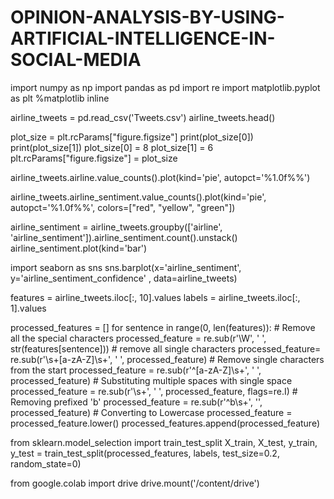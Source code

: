 # OPINION-ANALYSIS-BY-USING-ARTIFICIAL-INTELLIGENCE-IN-SOCIAL-MEDIA
import numpy as np 
import pandas as pd 
import re
import matplotlib.pyplot as plt
%matplotlib inline


airline_tweets = pd.read_csv('Tweets.csv')
airline_tweets.head()


plot_size = plt.rcParams["figure.figsize"] 
print(plot_size[0])
print(plot_size[1])
plot_size[0] = 8
plot_size[1] = 6
plt.rcParams["figure.figsize"] = plot_size 



airline_tweets.airline.value_counts().plot(kind='pie', autopct='%1.0f%%')


airline_tweets.airline_sentiment.value_counts().plot(kind='pie', autopct='%1.0f%%', colors=["red", "yellow", "green"])


airline_sentiment = airline_tweets.groupby(['airline', 'airline_sentiment']).airline_sentiment.count().unstack()
airline_sentiment.plot(kind='bar')



import seaborn as sns
sns.barplot(x='airline_sentiment', y='airline_sentiment_confidence' , data=airline_tweets)



features = airline_tweets.iloc[:, 10].values
labels = airline_tweets.iloc[:, 1].values




processed_features = []
for sentence in range(0, len(features)):
    # Remove all the special characters
    processed_feature = re.sub(r'\W', ' ', str(features[sentence]))
    # remove all single characters
    processed_feature= re.sub(r'\s+[a-zA-Z]\s+', ' ', processed_feature)
    # Remove single characters from the start
    processed_feature = re.sub(r'\^[a-zA-Z]\s+', ' ', processed_feature) 
    # Substituting multiple spaces with single space
    processed_feature = re.sub(r'\s+', ' ', processed_feature, flags=re.I)
    # Removing prefixed 'b'
    processed_feature = re.sub(r'^b\s+', '', processed_feature)
    # Converting to Lowercase
    processed_feature = processed_feature.lower()
    processed_features.append(processed_feature)



from sklearn.model_selection import train_test_split
X_train, X_test, y_train, y_test = train_test_split(processed_features, labels, test_size=0.2, random_state=0)



from google.colab import drive
drive.mount('/content/drive')
